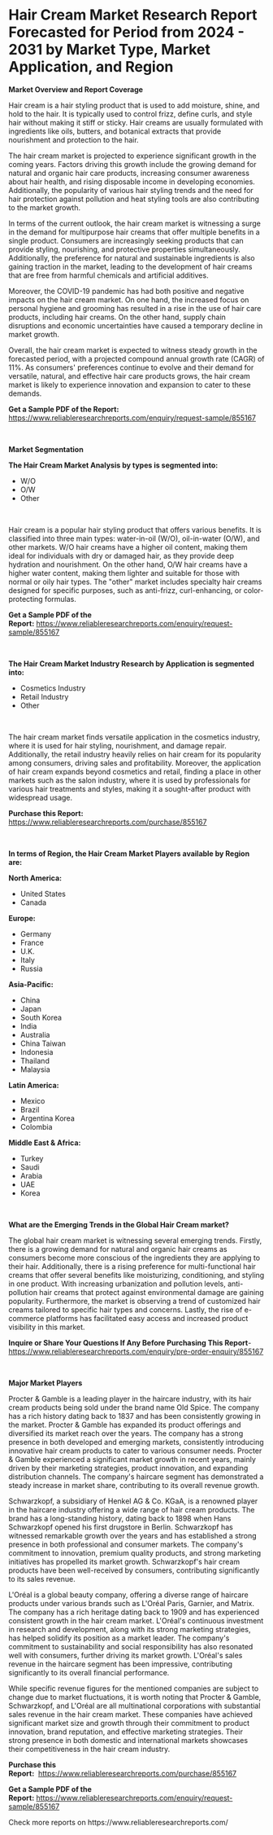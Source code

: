 <p><h1>Hair Cream Market Research Report Forecasted for Period from 2024 -  2031 by Market Type, Market Application, and Region</h1></p><p><strong>Market Overview and Report Coverage</strong></p>
<p><p>Hair cream is a hair styling product that is used to add moisture, shine, and hold to the hair. It is typically used to control frizz, define curls, and style hair without making it stiff or sticky. Hair creams are usually formulated with ingredients like oils, butters, and botanical extracts that provide nourishment and protection to the hair.</p><p>The hair cream market is projected to experience significant growth in the coming years. Factors driving this growth include the growing demand for natural and organic hair care products, increasing consumer awareness about hair health, and rising disposable income in developing economies. Additionally, the popularity of various hair styling trends and the need for hair protection against pollution and heat styling tools are also contributing to the market growth.</p><p>In terms of the current outlook, the hair cream market is witnessing a surge in the demand for multipurpose hair creams that offer multiple benefits in a single product. Consumers are increasingly seeking products that can provide styling, nourishing, and protective properties simultaneously. Additionally, the preference for natural and sustainable ingredients is also gaining traction in the market, leading to the development of hair creams that are free from harmful chemicals and artificial additives.</p><p>Moreover, the COVID-19 pandemic has had both positive and negative impacts on the hair cream market. On one hand, the increased focus on personal hygiene and grooming has resulted in a rise in the use of hair care products, including hair creams. On the other hand, supply chain disruptions and economic uncertainties have caused a temporary decline in market growth.</p><p>Overall, the hair cream market is expected to witness steady growth in the forecasted period, with a projected compound annual growth rate (CAGR) of 11%. As consumers' preferences continue to evolve and their demand for versatile, natural, and effective hair care products grows, the hair cream market is likely to experience innovation and expansion to cater to these demands.</p></p>
<p><strong>Get a Sample PDF of the Report:</strong> <a href="https://www.reliableresearchreports.com/enquiry/request-sample/855167">https://www.reliableresearchreports.com/enquiry/request-sample/855167</a></p>
<p>&nbsp;</p>
<p><strong>Market Segmentation</strong></p>
<p><strong>The Hair Cream Market Analysis by types is segmented into:</strong></p>
<p><ul><li>W/O</li><li>O/W</li><li>Other</li></ul></p>
<p>&nbsp;</p>
<p><p>Hair cream is a popular hair styling product that offers various benefits. It is classified into three main types: water-in-oil (W/O), oil-in-water (O/W), and other markets. W/O hair creams have a higher oil content, making them ideal for individuals with dry or damaged hair, as they provide deep hydration and nourishment. On the other hand, O/W hair creams have a higher water content, making them lighter and suitable for those with normal or oily hair types. The "other" market includes specialty hair creams designed for specific purposes, such as anti-frizz, curl-enhancing, or color-protecting formulas.</p></p>
<p><strong>Get a Sample PDF of the Report:</strong>&nbsp;<a href="https://www.reliableresearchreports.com/enquiry/request-sample/855167">https://www.reliableresearchreports.com/enquiry/request-sample/855167</a></p>
<p>&nbsp;</p>
<p><strong>The Hair Cream Market Industry Research by Application is segmented into:</strong></p>
<p><ul><li>Cosmetics Industry</li><li>Retail Industry</li><li>Other</li></ul></p>
<p>&nbsp;</p>
<p><p>The hair cream market finds versatile application in the cosmetics industry, where it is used for hair styling, nourishment, and damage repair. Additionally, the retail industry heavily relies on hair cream for its popularity among consumers, driving sales and profitability. Moreover, the application of hair cream expands beyond cosmetics and retail, finding a place in other markets such as the salon industry, where it is used by professionals for various hair treatments and styles, making it a sought-after product with widespread usage.</p></p>
<p><strong>Purchase this Report:</strong>&nbsp; <a href="https://www.reliableresearchreports.com/purchase/855167">https://www.reliableresearchreports.com/purchase/855167</a></p>
<p>&nbsp;</p>
<p><strong>In terms of Region, the Hair Cream Market Players available by Region are:</strong></p>
<p>
    <p> <strong> North America: </strong>
        <ul>
            <li>United States</li>
            <li>Canada</li>
        </ul>
        </p> 
    <p> <strong> Europe: </strong>
        <ul>
            <li>Germany</li>
            <li>France</li>
            <li>U.K.</li>
            <li>Italy</li>
            <li>Russia</li>
        </ul>
        </p> 
    <p> <strong> Asia-Pacific: </strong>
        <ul>
            <li>China</li>
            <li>Japan</li>
            <li>South Korea</li>
            <li>India</li>
            <li>Australia</li>
            <li>China Taiwan</li>
            <li>Indonesia</li>
            <li>Thailand</li>
            <li>Malaysia</li>
        </ul>
        </p> 
    <p> <strong> Latin America: </strong>
        <ul>
            <li>Mexico</li>
            <li>Brazil</li>
            <li>Argentina Korea</li>
            <li>Colombia</li>
        </ul>
        </p> 
    <p> <strong> Middle East & Africa: </strong>
        <ul>
            <li>Turkey</li>
            <li>Saudi</li>
            <li>Arabia</li>
            <li>UAE</li>
            <li>Korea</li>
        </ul>
    </p>
    </p>
<p>&nbsp;</p>
<p><strong>What are the Emerging Trends in the Global Hair Cream market?</strong></p>
<p><p>The global hair cream market is witnessing several emerging trends. Firstly, there is a growing demand for natural and organic hair creams as consumers become more conscious of the ingredients they are applying to their hair. Additionally, there is a rising preference for multi-functional hair creams that offer several benefits like moisturizing, conditioning, and styling in one product. With increasing urbanization and pollution levels, anti-pollution hair creams that protect against environmental damage are gaining popularity. Furthermore, the market is observing a trend of customized hair creams tailored to specific hair types and concerns. Lastly, the rise of e-commerce platforms has facilitated easy access and increased product visibility in this market.</p></p>
<p><strong>Inquire or Share Your Questions If Any Before Purchasing This Report</strong>- <a href="https://www.reliableresearchreports.com/enquiry/pre-order-enquiry/855167">https://www.reliableresearchreports.com/enquiry/pre-order-enquiry/855167</a></p>
<p>&nbsp;</p>
<p><strong>Major Market Players</strong></p>
<p><p>Procter & Gamble is a leading player in the haircare industry, with its hair cream products being sold under the brand name Old Spice. The company has a rich history dating back to 1837 and has been consistently growing in the market. Procter & Gamble has expanded its product offerings and diversified its market reach over the years. The company has a strong presence in both developed and emerging markets, consistently introducing innovative hair cream products to cater to various consumer needs. Procter & Gamble experienced a significant market growth in recent years, mainly driven by their marketing strategies, product innovation, and expanding distribution channels. The company's haircare segment has demonstrated a steady increase in market share, contributing to its overall revenue growth.</p><p>Schwarzkopf, a subsidiary of Henkel AG & Co. KGaA, is a renowned player in the haircare industry offering a wide range of hair cream products. The brand has a long-standing history, dating back to 1898 when Hans Schwarzkopf opened his first drugstore in Berlin. Schwarzkopf has witnessed remarkable growth over the years and has established a strong presence in both professional and consumer markets. The company's commitment to innovation, premium quality products, and strong marketing initiatives has propelled its market growth. Schwarzkopf's hair cream products have been well-received by consumers, contributing significantly to its sales revenue.</p><p>L'Oréal is a global beauty company, offering a diverse range of haircare products under various brands such as L'Oréal Paris, Garnier, and Matrix. The company has a rich heritage dating back to 1909 and has experienced consistent growth in the hair cream market. L'Oréal's continuous investment in research and development, along with its strong marketing strategies, has helped solidify its position as a market leader. The company's commitment to sustainability and social responsibility has also resonated well with consumers, further driving its market growth. L'Oréal's sales revenue in the haircare segment has been impressive, contributing significantly to its overall financial performance.</p><p>While specific revenue figures for the mentioned companies are subject to change due to market fluctuations, it is worth noting that Procter & Gamble, Schwarzkopf, and L'Oréal are all multinational corporations with substantial sales revenue in the hair cream market. These companies have achieved significant market size and growth through their commitment to product innovation, brand reputation, and effective marketing strategies. Their strong presence in both domestic and international markets showcases their competitiveness in the hair cream industry.</p></p>
<p><strong>Purchase this Report:</strong>&nbsp;&nbsp;<a href="https://www.reliableresearchreports.com/purchase/855167">https://www.reliableresearchreports.com/purchase/855167</a></p>
<p></p>
<p><strong>Get a Sample PDF of the Report:</strong>&nbsp;<a href="https://www.reliableresearchreports.com/enquiry/request-sample/855167">https://www.reliableresearchreports.com/enquiry/request-sample/855167</a></p>
<p>Check more reports on https://www.reliableresearchreports.com/</p>